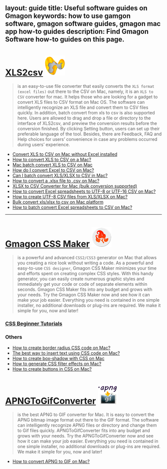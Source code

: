 layout: guide
title: Useful software guides on Gmagon
keywords: how to use gamgon software, gmagon software guides, gmagon mac app how-to guides
description: Find Gmagon Software how-to guides on this page. 
---

# [XLS2csv](../products/store/xls2csv/)  ![](../products/store/xls2csv/images/logo/logo_64x64.png)  
> is an easy-to-use file converter that easily converts the `XLS format (excel files)` out there to the CSV on Mac, namely, it is an `XLS to CSV` converter for mac. It helps those who are looking for a gadget to convert XLS files to CSV format on Mac OS. The software can intelligently recognize an XLS file and convert them to CSV files quickly. In addition, batch convert from xls to csv is also supported here. Users are allowed to drag and drop a file or directory to the interface of XLS2csv, and preview the conversion results before the conversion finished. By clicking Setting button, users can set up their preferable language of the tool. Besides, there are Feedback, FAQ and Help choices for users’ convenience in case any problems occurred during users’ experience.

- [Convert XLS to CSV on Mac without Excel installed ](./convert-xls-on-mac-without-excel.html)
- [How to convert XLS to CSV on a Mac? ](./convert-xls-to-csv-on-mac.html)
- [Mac batch convert XLS to CSV on Mac](./mac-batch-convert-xls-to-csv.html)
- [How do I convert Excel to CSV on Mac?](./how-do-i-convert-excel-to-csv-mac.html)
- [Can I batch convert XLS/XLSX to CSV in Mac?](can-i-batch-convert-xls-to-csv-mac.html)
- [How to convert a .xlsx file to .csv on Mac?](./how-to-convert-a-xlsx-file-to-csv-on-mac.html)
- [XLSX to CSV Converter for Mac (bulk conversion supported)](./xlsx-to-csv-converter-for-mac.html)
- [How to convert Excel spreadsheets to UTF-8 or UTF-16 CSV on Mac?](./how-to-convert-excel-to-utf-8-or-16-csv-mac.html)
- [How to create UTF-8 CSV files from XLS/XLSX on Mac?](./how-to-create-utf-8-csv-from-xls-mac.html)
- [Bulk convert xls/xlsx to csv on Mac platform](./bulk-convert-xls-to-csv-mac.html)
- [How to batch convert Excel spreadsheets to CSV on Mac?](./how-to-batch-convert-excel-spreadsheets-to-csv-mac.html)
---

# [Gmagon CSS Maker](../products/store/gmagon_css_maker/)  ![](../products/store/gmagon_css_maker/images/logo/logo_64x64.png)
> is a powerful and advanced `CSS2/CSS3` generator on Mac that allows you creating a nice look without writing a code. As a powerful and easy-to-use `CSS designer`, Gmagon CSS Maker minimizes your time and efforts spent on creating complex CSS styles. With this handy generator, you can easily create numerous graphic styles and immediately get your code or code of separate elements within seconds. Gmagon CSS Maker fits into any budget and grows with your needs. Try the Gmagon CSS Maker now and see how it can make your job easier. Everything you need is contained in one simple installer, no additional downloads or plug-ins are required. We make it simple for you, now and later!

### [CSS Beginner Tutorials](./gmagoncssmaker/tutorial/)

### Others
- [How to create border radius CSS code on Mac? ](./create-border-radius-css-mac.html)
- [The best way to insert text using CSS code on Mac? ](./insert-text-with-css-mac.html)
- [How to create box-shadow with CSS on Mac](./create-shadow-using-css-mac.html)
- [How to generate CSS filter effects on Mac?](./generate-css-filter-effects.html)
- [How to create buttons in CSS on Mac?](./create-buttons-in-css.html)


# [APNGToGifConverter](../products/store/apngtogifconverter/)  ![](../products/store/apngtogifconverter/images/logo/logo_64x64.png)
>is the best APNG to GIF converter for Mac. It is easy to convert the APNG bitmap image format out there to the GIF format. The software can intelligently recognize APNG files or directory and change them to Gif files quickly. APNGToGifConverter fits into any budget and grows with your needs. Try the APNGToGifConverter now and see how it can make your job easier. Everything you need is contained in one simple installer, no additional downloads or plug-ins are required. We make it simple for you, now and later!

- [How to convert APNG to GIF on Mac? ](./how-to-convert-apng-to-gif-mac.html)
